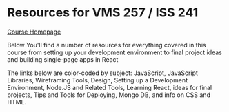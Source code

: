 <!DOCTYPE html>
<html>
  <head>
    <meta charset="UTF-8" />
    <meta name="viewport" content="width=device-width, initial-scale=1.0" />
    <title>VMS 257 / ISS 241: resources-table</title>
    <link rel="stylesheet" href="https://www.w3schools.com/w3css/4/w3.css" />
    <link rel="stylesheet" href="styles/resources-style.css" />
    <script src="http://ajax.googleapis.com/ajax/libs/jquery/1.7.1/jquery.min.js"></script>
    <script src="js/papaparse.js"></script>
    <script src="js/resources.js"></script>
  </head>
  <body>
    <div class="w3-container">
      <div class="header">
        <h1>Resources for VMS 257 / ISS 241</h1>
        <div class="nav">
          <a href="./">Course Homepage</a>
        </div>
        <p>
          Below You'll find a number of resources for everything covered in this
          course from setting up your development environment to final project
          ideas and building single-page apps in React
        </p>
        <p>
          The links below are color-coded by subject:
          <span class="JavaScript">JavaScript</span>,
          <span class="JS-Libraries">JavaScript Libraries</span>,
          <span class="Wireframing">Wireframing Tools</span>,
          <span class="Design">Design</span>,
          <span class="Development-Environment"
            >Setting up a Development Environment</span
          >, <span class="Node-JS">Node.JS and Related Tools</span>,
          <span class="React">Learning React</span>,
          <span class="Project-Ideas">ideas for final projects</span>,
          <span class="Deploy">Tips and Tools for Deploying</span>,
          <span class="MongoDB">Mongo DB</span>, and info on
          <span class="CSS">CSS</span> and <span class="HTML">HTML</span>.
        </p>
      </div>
      <div id="resources-table"></div>
    </div>

  </body>
</html>
